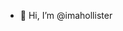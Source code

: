 - 👋 Hi, I’m @imahollister
<!---
imahollister/imahollister is a ✨ special ✨ repository because its `README.md` (this file) appears on your GitHub profile.
You can click the Preview link to take a look at your changes.
--->
